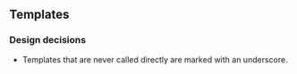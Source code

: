 ## Templates
[comment]: <> (### What is a template?)
### Design decisions
  - Templates that are never called directly are marked with an underscore.